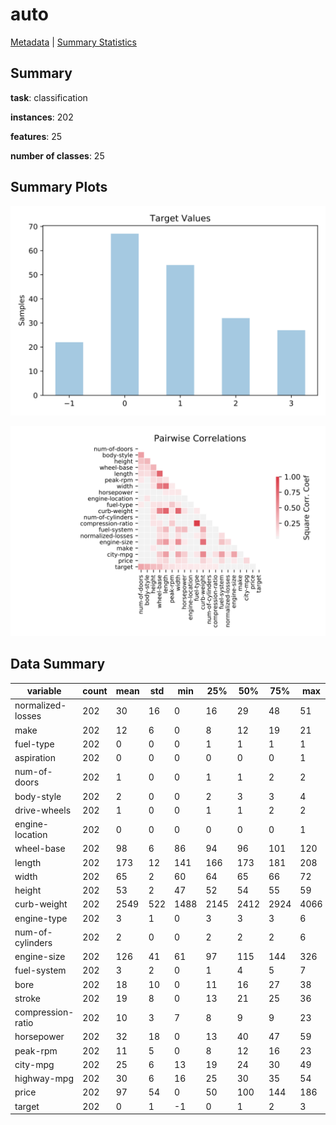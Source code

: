 # auto

[Metadata](metadata.yaml) | [Summary Statistics](summary_stats.csv)

## Summary

**task**: classification

**instances**: 202

**features**: 25

**number of classes**: 25

## Summary Plots

![Labels](label.svg)

![Corr](corr.svg)

## Data Summary

|	variable	|	count	|	mean	|	std	|	min	|	25%	|	50%	|	75%	|	max|
| --- | --- | --- | --- | --- | --- | --- | --- | --- |
|	normalized-losses	|	202	|	30	|	16	|	0	|	16	|	29	|	48	|	51
|	make	|	202	|	12	|	6	|	0	|	8	|	12	|	19	|	21
|	fuel-type	|	202	|	0	|	0	|	0	|	1	|	1	|	1	|	1
|	aspiration	|	202	|	0	|	0	|	0	|	0	|	0	|	0	|	1
|	num-of-doors	|	202	|	1	|	0	|	0	|	1	|	1	|	2	|	2
|	body-style	|	202	|	2	|	0	|	0	|	2	|	3	|	3	|	4
|	drive-wheels	|	202	|	1	|	0	|	0	|	1	|	1	|	2	|	2
|	engine-location	|	202	|	0	|	0	|	0	|	0	|	0	|	0	|	1
|	wheel-base	|	202	|	98	|	6	|	86	|	94	|	96	|	101	|	120
|	length	|	202	|	173	|	12	|	141	|	166	|	173	|	181	|	208
|	width	|	202	|	65	|	2	|	60	|	64	|	65	|	66	|	72
|	height	|	202	|	53	|	2	|	47	|	52	|	54	|	55	|	59
|	curb-weight	|	202	|	2549	|	522	|	1488	|	2145	|	2412	|	2924	|	4066
|	engine-type	|	202	|	3	|	1	|	0	|	3	|	3	|	3	|	6
|	num-of-cylinders	|	202	|	2	|	0	|	0	|	2	|	2	|	2	|	6
|	engine-size	|	202	|	126	|	41	|	61	|	97	|	115	|	144	|	326
|	fuel-system	|	202	|	3	|	2	|	0	|	1	|	4	|	5	|	7
|	bore	|	202	|	18	|	10	|	0	|	11	|	16	|	27	|	38
|	stroke	|	202	|	19	|	8	|	0	|	13	|	21	|	25	|	36
|	compression-ratio	|	202	|	10	|	3	|	7	|	8	|	9	|	9	|	23
|	horsepower	|	202	|	32	|	18	|	0	|	13	|	40	|	47	|	59
|	peak-rpm	|	202	|	11	|	5	|	0	|	8	|	12	|	16	|	23
|	city-mpg	|	202	|	25	|	6	|	13	|	19	|	24	|	30	|	49
|	highway-mpg	|	202	|	30	|	6	|	16	|	25	|	30	|	35	|	54
|	price	|	202	|	97	|	54	|	0	|	50	|	100	|	144	|	186
|	target	|	202	|	0	|	1	|	-1	|	0	|	1	|	2	|	3

